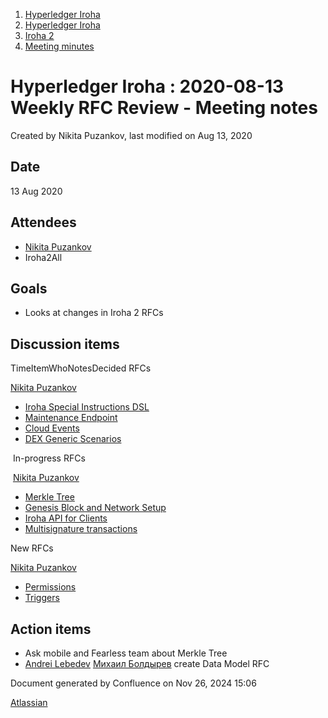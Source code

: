 1. [Hyperledger Iroha](index.html)
2. [Hyperledger Iroha](Hyperledger-Iroha_20873224.html)
3. [Iroha 2](Iroha-2_21012047.html)
4. [Meeting minutes](Meeting-minutes_21016015.html)

# Hyperledger Iroha : 2020-08-13 Weekly RFC Review - Meeting notes

Created by Nikita Puzankov, last modified on Aug 13, 2020

## Date

13 Aug 2020

## Attendees

- [Nikita Puzankov](https://lf-hyperledger.atlassian.net/wiki/people/5df113768998970e5b434e0a?ref=confluence)
- Iroha2All

## Goals

- Looks at changes in Iroha 2 RFCs

## Discussion items

TimeItemWhoNotesDecided RFCs

[Nikita Puzankov](https://lf-hyperledger.atlassian.net/wiki/people/5df113768998970e5b434e0a?ref=confluence)

- [Iroha Special Instructions DSL](Iroha-Special-Instructions-DSL_21012073.html)
- [Maintenance Endpoint](Maintenance-Endpoint_21012343.html)
- [Cloud Events](Cloud-Events_21012424.html)
- [DEX Generic Scenarios](DEX-Generic-Scenarios_21012490.html)

 In-progress RFCs

 [Nikita Puzankov](https://lf-hyperledger.atlassian.net/wiki/people/5df113768998970e5b434e0a?ref=confluence)

- [Merkle Tree](Merkle-Tree_21016011.html)
- [Genesis Block and Network Setup](Genesis-Block-and-Network-Setup_21016904.html)
- [Iroha API for Clients](Iroha-API-for-Clients_21012472.html)
- [Multisignature transactions](Multisignature-transactions_21012372.html)

New RFCs

[Nikita Puzankov](https://lf-hyperledger.atlassian.net/wiki/people/5df113768998970e5b434e0a?ref=confluence)

- [Permissions](Permissions_21012321.html)
- [Triggers](Triggers_21012568.html)

## Action items

- Ask mobile and Fearless team about Merkle Tree
- [Andrei Lebedev](https://lf-hyperledger.atlassian.net/wiki/people/557058:c02f1b3d-42e6-4519-ba84-2d0476dccbc9?ref=confluence) [Михаил Болдырев](https://lf-hyperledger.atlassian.net/wiki/people/557058:584193b8-9303-4b5a-8cb3-8153294c8cc2?ref=confluence) create Data Model RFC

Document generated by Confluence on Nov 26, 2024 15:06

[Atlassian](http://www.atlassian.com/)
